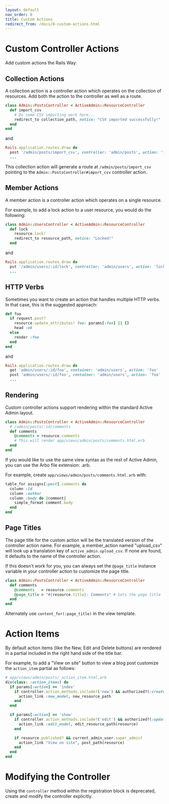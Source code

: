 ```yaml
---
layout: default
nav_order: 8
title: Custom Actions
redirect_from: /docs/8-custom-actions.html
---
```


# Custom Controller Actions

Add custom actions the Rails Way:

## Collection Actions

A collection action is a controller action which operates on the collection of
resources. Add both the action to the controller as well as a route.

```ruby
class Admin::PostsController < ActiveAdmin::ResourceController
  def import_csv
    # Do some CSV importing work here...
    redirect_to collection_path, notice: "CSV imported successfully!"
  end
end
```
and

```ruby
Rails.application.routes.draw do
  post '/admin/posts/import_csv', controller: 'admin/posts', action: 'import_csv'
  ...
```

This collection action will generate a route at `/admin/posts/import_csv`
pointing to the `Admin::PostsController#import_csv` controller action.

## Member Actions

A member action is a controller action which operates on a single resource.

For example, to add a lock action to a user resource, you would do the
following:

```ruby
class Admin::UsersController < ActiveAdmin::ResourceController
  def lock
    resource.lock!
    redirect_to resource_path, notice: "Locked!"
  end
```
and
```ruby
Rails.application.routes.draw do
  put '/admin/users/:id/lock', controller: 'admin/users', action: 'lock'
  ...
```

## HTTP Verbs

Sometimes you want to create an action that handles multiple
HTTP verbs. In that case, this is the suggested approach:

```ruby
def foo
  if request.post?
    resource.update_attributes! foo: params[:foo] || {}
    head :ok
  else
    render :foo
  end
end
```
and
```ruby
Rails.application.routes.draw do
  get 'admin/users/:id/foo', container: 'admin/users', action: 'foo'
  post 'admin/users/:id/foo', container: 'admin/users', action: 'foo'
  ...
```

## Rendering

Custom controller actions support rendering within the standard Active Admin
layout.

```ruby
class Admin::PostsController < ActiveAdmin::ResourceController
  # /admin/posts/:id/comments
  def comments
    @comments = resource.comments
    # This will render app/views/admin/posts/comments.html.erb
  end
end
```

If you would like to use the same view syntax as the rest of Active Admin, you
can use the Arbo file extension: .arb.

For example, create `app/views/admin/posts/comments.html.arb` with:

```ruby
table_for assigns[:post].comments do
  column :id
  column :author
  column :body do |comment|
    simple_format comment.body
  end
end
```

## Page Titles

The page title for the custom action will be the translated version of
the controller action name. For example, a member_action named "upload_csv" will
look up a translation key of `active_admin.upload_csv`. If none are found, it
defaults to the name of the controller action.

If this doesn't work for you, you can always set the `@page_title` instance
variable in your controller action to customize the page title.

```ruby
class Admin::PostsController < ActiveAdmin::ResourceController
  def comments
    @comments   = resource.comments
    @page_title = "#{resource.title}: Comments" # Sets the page title
  end
end
```
Alternately use `content_for(:page_title)` in the view template.

# Action Items

By default action items (like the New, Edit and Delete buttons) are rendered in
a partial included in the right hand side of the title bar.

For example, to add a "View on site" button to view a blog post customize the `action_item` partial as follows:

```ruby
# app/views/admin/posts/_action_item.html.arb
div(class: :action_items) do
  if params[:action] == 'index'
    if controller.action_methods.include?('new') && authorized?(:create, Post)
      action_link :new_model, new_resource_path
    end
  end

  if params[:action] == 'show'
    if controller.action_methods.include?('edit') && authorized?(:update, resource)
      action_link :edit_model, edit_resource_path(resource)
    end

    if resource.published? && current_admin_user.super_admin?
      action_link "View on site", post_path(resource)
    end
  end
end
```

# Modifying the Controller

Using the `controller` method within the registration block is deprecated, create and modify the controller explicitly.
